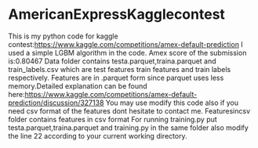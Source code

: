 # AmericanExpressKagglecontest
This is my python code for kaggle contest:https://www.kaggle.com/competitions/amex-default-prediction
I used a simple LGBM algorithm in the code. Amex score of the submission is:0.80467
Data folder contains testa.parquet,traina.parquet and train_labels.csv which are test features train features and train labels respectively.
Features are in .parquet form since parquet uses less memory.Detailed explanation can be found here:https://www.kaggle.com/competitions/amex-default-prediction/discussion/327138
You may use modify this code also if you need csv format of the features dont hesitate to contact me.
Featuresincsv folder contains features in csv format
For running training.py put testa.parquet,traina.parquet and training.py in the same folder also modify the line 22 according to your current working directory.
